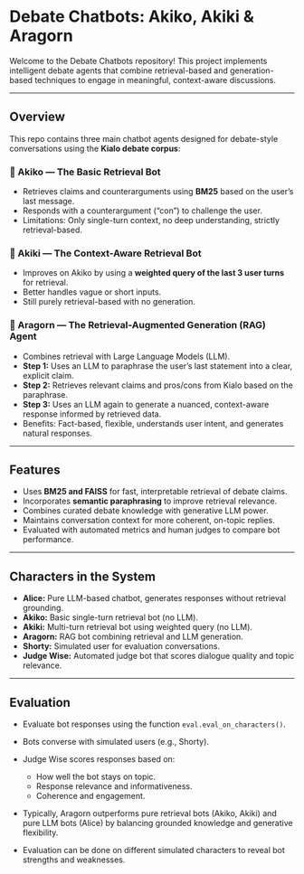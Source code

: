 
# Debate Chatbots: Akiko, Akiki & Aragorn

Welcome to the Debate Chatbots repository! This project implements intelligent debate agents that combine retrieval-based and generation-based techniques to engage in meaningful, context-aware discussions.

---

## Overview

This repo contains three main chatbot agents designed for debate-style conversations using the **Kialo debate corpus**:

### 🤖 Akiko — The Basic Retrieval Bot

* Retrieves claims and counterarguments using **BM25** based on the user’s last message.
* Responds with a counterargument (“con”) to challenge the user.
* Limitations: Only single-turn context, no deep understanding, strictly retrieval-based.

### 🤖 Akiki — The Context-Aware Retrieval Bot

* Improves on Akiko by using a **weighted query of the last 3 user turns** for retrieval.
* Better handles vague or short inputs.
* Still purely retrieval-based with no generation.

### 🌟 Aragorn — The Retrieval-Augmented Generation (RAG) Agent

* Combines retrieval with Large Language Models (LLM).
* **Step 1:** Uses an LLM to paraphrase the user’s last statement into a clear, explicit claim.
* **Step 2:** Retrieves relevant claims and pros/cons from Kialo based on the paraphrase.
* **Step 3:** Uses an LLM again to generate a nuanced, context-aware response informed by retrieved data.
* Benefits: Fact-based, flexible, understands user intent, and generates natural responses.

---

## Features

* Uses **BM25 and FAISS** for fast, interpretable retrieval of debate claims.
* Incorporates **semantic paraphrasing** to improve retrieval relevance.
* Combines curated debate knowledge with generative LLM power.
* Maintains conversation context for more coherent, on-topic replies.
* Evaluated with automated metrics and human judges to compare bot performance.
  
---

## Characters in the System

* **Alice:** Pure LLM-based chatbot, generates responses without retrieval grounding.
* **Akiko:** Basic single-turn retrieval bot (no LLM).
* **Akiki:** Multi-turn retrieval bot using weighted query (no LLM).
* **Aragorn:** RAG bot combining retrieval and LLM generation.
* **Shorty:** Simulated user for evaluation conversations.
* **Judge Wise:** Automated judge bot that scores dialogue quality and topic relevance.

---

## Evaluation

* Evaluate bot responses using the function `eval.eval_on_characters()`.
* Bots converse with simulated users (e.g., Shorty).
* Judge Wise scores responses based on:

  * How well the bot stays on topic.
  * Response relevance and informativeness.
  * Coherence and engagement.
* Typically, Aragorn outperforms pure retrieval bots (Akiko, Akiki) and pure LLM bots (Alice) by balancing grounded knowledge and generative flexibility.
* Evaluation can be done on different simulated characters to reveal bot strengths and weaknesses.
